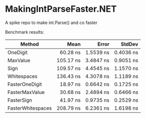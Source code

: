 # MakingIntParseFaster.NET
A spike repo to make int.Parse() and co faster

Benchmark results:

 |            Method |      Mean |     Error |    StdDev |
 |------------------ |----------:|----------:|----------:|
 |          OneDigit |  60.28 ns | 1.5539 ns | 0.4036 ns |
 |          MaxValue | 105.17 ns | 3.4847 ns | 0.9051 ns |
 |              Sign | 109.57 ns | 4.4545 ns | 1.1570 ns |
 |       Whitespaces | 136.43 ns | 4.3078 ns | 1.1189 ns |
 |    FasterOneDigit |  18.97 ns | 0.6642 ns | 0.1725 ns |
 |    FasterMaxValue |  30.68 ns | 2.4894 ns | 0.6466 ns |
 |        FasterSign |  41.97 ns | 0.9735 ns | 0.2529 ns |
 | FasterWhitespaces | 208.79 ns | 6.2361 ns | 1.6198 ns |
